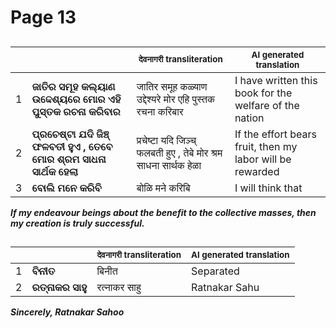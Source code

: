 # Page 13
## 
| | | <sub>देवनागरी transliteration</sub> | <sub>AI generated translation</sub> |
| --- | --- | --- | ---|
| 1 | **ଜାତିର ସମୂହ କଲ୍ୟାଣ ଉଦ୍ଦେଶ୍ୟରେ ମୋର ଏହି ପୁସ୍ତକ ରଚନା କରିବାର** | जातिर समूह कळ्याण उद्देश्यरे मोर एहि पुस्तक रचना करिबार | I have written this book for the welfare of the nation | <!-- Block 1 -->
| 2 | **ପ୍ରଚେଷ୍ଟା ଯଦି ଜିଞ୍ଚ୍ ଫଳବତୀ ହୁଏ , ତେବେ ମୋର ଶ୍ରମ ସାଧନା ସାର୍ଥକ ହେଲା** | प्रचेष्टा यदि जिञ्च् फलबती हुए , तेबे मोर श्रम साधना सार्थक हेळा | If the effort bears fruit, then my labor will be rewarded | <!-- Block 1 -->
| 3 | **ବୋଲି ମନେ କରିବି** | बोळि मने करिबि | I will think that | <!-- Block 1 -->
<!-- Section [1],  -->
<!-- Placeholder for translation. Place text between the underscores(_) and with no leading or trailing spaces. -->
**_If my endeavour beings about the benefit to the collective masses, then my creation is truly successful._**


## 
| | | <sub>देवनागरी transliteration</sub> | <sub>AI generated translation</sub> |
| --- | --- | --- | ---|
| 1 | **ବିନୀତ** | बिनीत | Separated | <!-- Block 2 -->
| 2 | **ରତ୍ନାକର ସାହୁ** | रत्नाकर साहु | Ratnakar Sahu | <!-- Block 2 -->
<!-- Section [2],  -->
<!-- Placeholder for translation. Place text between the underscores(_) and with no leading or trailing spaces. -->
**_Sincerely, Ratnakar Sahoo_**
